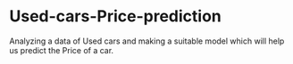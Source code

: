 # Used-cars-Price-prediction
Analyzing a data of Used cars and making a suitable model which will help us predict the Price of a car.
